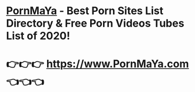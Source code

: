# <a href="https://www.PornMaYa.com" title="Best Porn Sites List Directory & Free Porn Videos Tubes List of 2020">PornMaYa</a> - Best Porn Sites List Directory & Free Porn Videos Tubes List of 2020!

# 👉👉👉 <a href="https://www.PornMaYa.com" title="Best Porn Sites List Directory & Free Porn Videos Tubes List of 2020">https://www.PornMaYa.com</a> 👈👈👈
